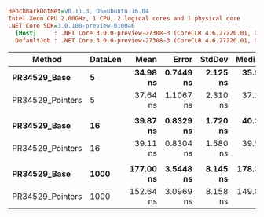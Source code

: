 ``` ini

BenchmarkDotNet=v0.11.3, OS=ubuntu 16.04
Intel Xeon CPU 2.00GHz, 1 CPU, 2 logical cores and 1 physical core
.NET Core SDK=3.0.100-preview-010046
  [Host]     : .NET Core 3.0.0-preview-27308-3 (CoreCLR 4.6.27220.01, CoreFX 4.7.19.5401), 64bit RyuJIT
  DefaultJob : .NET Core 3.0.0-preview-27308-3 (CoreCLR 4.6.27220.01, CoreFX 4.7.19.5401), 64bit RyuJIT


```
|           Method | DataLen |      Mean |     Error |   StdDev |    Median | Ratio | RatioSD |
|----------------- |-------- |----------:|----------:|---------:|----------:|------:|--------:|
|     **PR34529_Base** |       **5** |  **34.98 ns** | **0.7449 ns** | **2.125 ns** |  **35.93 ns** |  **1.00** |    **0.00** |
| PR34529_Pointers |       5 |  37.64 ns | 1.1067 ns | 2.310 ns |  37.16 ns |  1.07 |    0.08 |
|                  |         |           |           |          |           |       |         |
|     **PR34529_Base** |      **16** |  **39.87 ns** | **0.8329 ns** | **1.720 ns** |  **40.35 ns** |  **1.00** |    **0.00** |
| PR34529_Pointers |      16 |  39.11 ns | 0.8304 ns | 1.580 ns |  39.51 ns |  0.98 |    0.05 |
|                  |         |           |           |          |           |       |         |
|     **PR34529_Base** |    **1000** | **177.00 ns** | **3.5448 ns** | **8.145 ns** | **178.38 ns** |  **1.00** |    **0.00** |
| PR34529_Pointers |    1000 | 152.64 ns | 3.0969 ns | 8.158 ns | 149.81 ns |  0.86 |    0.05 |

